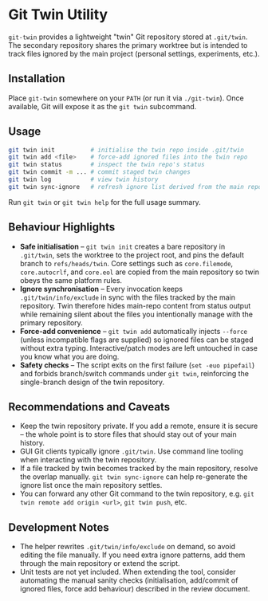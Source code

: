 # Git Twin Utility

`git-twin` provides a lightweight "twin" Git repository stored at `.git/twin`. The
secondary repository shares the primary worktree but is intended to track files
ignored by the main project (personal settings, experiments, etc.).

## Installation

Place `git-twin` somewhere on your `PATH` (or run it via `./git-twin`). Once
available, Git will expose it as the `git twin` subcommand.

## Usage

```bash
git twin init          # initialise the twin repo inside .git/twin
git twin add <file>    # force-add ignored files into the twin repo
git twin status        # inspect the twin repo's status
git twin commit -m ... # commit staged twin changes
git twin log           # view twin history
git twin sync-ignore   # refresh ignore list derived from the main repo
```

Run `git twin` or `git twin help` for the full usage summary.

## Behaviour Highlights

- **Safe initialisation** – `git twin init` creates a bare repository in
  `.git/twin`, sets the worktree to the project root, and pins the default
  branch to `refs/heads/twin`. Core settings such as `core.filemode`,
  `core.autocrlf`, and `core.eol` are copied from the main repository so twin
  obeys the same platform rules.
- **Ignore synchronisation** – Every invocation keeps
  `.git/twin/info/exclude` in sync with the files tracked by the main
  repository. Twin therefore hides main-repo content from status output while
  remaining silent about the files you intentionally manage with the primary
  repository.
- **Force-add convenience** – `git twin add` automatically injects
  `--force` (unless incompatible flags are supplied) so ignored files can be
  staged without extra typing. Interactive/patch modes are left untouched in
  case you know what you are doing.
- **Safety checks** – The script exits on the first failure (`set -euo
  pipefail`) and forbids branch/switch commands under `git twin`, reinforcing
  the single-branch design of the twin repository.

## Recommendations and Caveats

- Keep the twin repository private. If you add a remote, ensure it is secure –
  the whole point is to store files that should stay out of your main history.
- GUI Git clients typically ignore `.git/twin`. Use command line tooling when
  interacting with the twin repository.
- If a file tracked by twin becomes tracked by the main repository, resolve the
  overlap manually. `git twin sync-ignore` can help re-generate the ignore list
  once the main repository settles.
- You can forward any other Git command to the twin repository,
  e.g. `git twin remote add origin <url>`, `git twin push`, etc.

## Development Notes

- The helper rewrites `.git/twin/info/exclude` on demand, so avoid editing the
  file manually. If you need extra ignore patterns, add them through the main
  repository or extend the script.
- Unit tests are not yet included. When extending the tool, consider automating
  the manual sanity checks (initialisation, add/commit of ignored files, force
  add behaviour) described in the review document.
